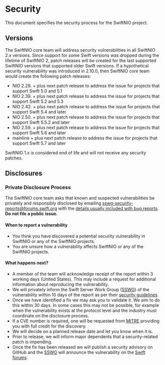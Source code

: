 # Security

This document specifies the security process for the SwiftNIO project.

## Versions

The SwiftNIO core team will address security vulnerabilities in all SwiftNIO 2.x
versions. Since support for some Swift versions was dropped during the lifetime of
SwiftNIO 2, patch releases will be created for the last supported SwiftNIO versions
that supported older Swift versions.
If a hypothetical security vulnerability was introduced in 2.10.0, then SwiftNIO core
team would create the following patch releases:

* NIO 2.29. + plus next patch release to address the issue for projects that support
  Swift 5.0 and 5.1
* NIO 2.39. + plus next patch release to address the issue for projects that support
  Swift 5.2 and 5.3
* NIO 2.42. + plus next patch release to address the issue for projects that support
  Swift 5.4 and later
* NIO 2.50. + plus next patch release to address the issue for projects that support
  Swift 5.5.2 and later
* NIO 2.59. + plus next patch release to address the issue for projects that support
  Swift 5.6 and later
* mainline + plus next patch release to address the issue for projects that support
  Swift 5.7 and later

SwiftNIO 1.x is considered end of life and will not receive any security patches.

## Disclosures

### Private Disclosure Process

The SwiftNIO core team asks that known and suspected vulnerabilities be
privately and responsibly disclosed by emailing
[sswg-security-reports@forums.swift.org](mailto:sswg-security-reports@forums.swift.org)
with the [details usually included with bug reports][issue-template].
**Do not file a public issue.**

#### When to report a vulnerability

* You think you have discovered a potential security vulnerability in SwiftNIO
  or any of the SwiftNIO projects.
* You are unsure how a vulnerability affects SwiftNIO or any of the SwiftNIO
  projects.

#### What happens next?

* A member of the team will acknowledge receipt of the report within 3
  working days (United States). This may include a request for additional
  information about reproducing the vulnerability.
* We will privately inform the Swift Server Work Group ([SSWG][sswg]) of the
  vulnerability within 10 days of the report as per their [security
  guidelines][sswg-security].
* Once we have identified a fix we may ask you to validate it. We aim to do this
  within 30 days. In some cases this may not be possible, for example when the
  vulnerability exists at the protocol level and the industry must coordinate on
  the disclosure process.
* If a CVE number is required, one will be requested from [MITRE][mitre]
  providing you with full credit for the discovery.
* We will decide on a planned release date and let you know when it is.
* Prior to release, we will inform major dependents that a security-related
  patch is impending.
* Once the fix has been released we will publish a security advisory on GitHub
  and the [SSWG][sswg] will announce the vulnerability on the [Swift
  forums][swift-forums-sec].

[issue-template]: https://github.com/apple/swift-nio/blob/main/.github/ISSUE_TEMPLATE.md
[sswg]: https://github.com/swift-server/sswg
[sswg-security]: https://github.com/swift-server/sswg/blob/main/process/incubation.md#security-best-practices
[swift-forums-sec]: https://forums.swift.org/c/server/security-updates/
[mitre]: https://cveform.mitre.org/
